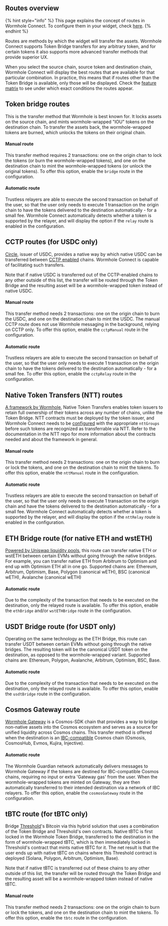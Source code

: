## Routes overview

{% hint style="info" %}
This page explains the concept of routes in Wormhole Connect. To configure them in your widget, check [here](../connect/configuration.md).
{% endhint %}

Routes are methods by which the widget will transfer the assets. Wormhole Connect supports Token Bridge transfers for any arbitrary token, and for certain tokens it also supports more advanced transfer methods that provide superior UX.

When you select the source chain, source token and destination chain, Wormhole Connect will display the best routes that are available for that particular combination. In practice, this means that if routes other than the Token Bridge is available, only those will be displayed. Check the [feature matrix](./features.md) to see under which exact conditions the routes appear.

## Token bridge routes

This is the transfer method that Wormhole is best known for. It locks assets on the source chain, and mints wormhole-wrapped "IOU" tokens on the destination chain. To transfer the assets back, the wormhole-wrapped tokens are burned, which unlocks the tokens on their original chain.

#### Manual route
This transfer method requires 2 transactions: one on the origin chan to lock the tokens (or burn the wormhole-wrapped tokens), and one on the destination chain to mint the wormhole-wrapped tokens (or unlock the original tokens). To offer this option, enable the `bridge` route in the configuration.

#### Automatic route
Trustless relayers are able to execute the second transaction on behalf of the user, so that the user only needs to execute 1 transaction on the origin chain to have the tokens delivered to the destination automatically - for a small fee. Wormhole Connect automatically detects whether a token is supported by the relayer, and will display the option if the `relay` route is enabled in the configuration.

## CCTP routes (for USDC only)
 
[Circle](https://www.circle.com/en/), issuer of USDC, provides a native way by which native USDC can be transferred between [CCTP enabled](https://www.circle.com/en/cross-chain-transfer-protocol) chains. Wormhole Connect is capable of facilitating such transfers.

Note that if native USDC is transferred out of the CCTP-enabled chains to any other outside of this list, the transfer will be routed through the Token Bridge and the resulting asset will be a wormhole-wrapped token instead of native USDC.

#### Manual route
This transfer method needs 2 transactions: one on the origin chain to burn the USDC, and one on the destination chain to mint the USDC. The manual CCTP route does not use Wormhole messaging in the background, relying on CCTP only. To offer this option, enable the `cctpManual` route in the configuration.

#### Automatic route
Trustless relayers are able to execute the second transaction on behalf of the user, so that the user only needs to execute 1 transaction on the origin chain to have the tokens delivered to the destination automatically - for a small fee. To offer this option, enable the `cctpRelay` route in the configuration.

## Native Token Transfers (NTT) routes

[A framework by Wormhole](https://github.com/wormhole-foundation/example-native-token-transfers), Native Token Transfers enables token issuers to retain full ownership of their tokens across any number of chains, unlike the Token Bridge. NTT contracts must be deployed by the token issuer, and Wormhole Connect needs to be [configured](./configuration.md) with the appropriate `nttGroups` before such tokens are recognized as transferrable via NTT. Refer to the documentation in the NTT repo for more information about the contracts needed and about the framework in general.

#### Manual route
This transfer method needs 2 transactions: one on the origin chain to burn or lock the tokens, and one on the destination chain to mint the tokens. To offer this option, enable the `nttManual` route in the configuration.

#### Automatic route
Trustless relayers are able to execute the second transaction on behalf of the user, so that the user only needs to execute 1 transaction on the origin chain and have the tokens delivered to the destination automatically - for a small fee. Wormhole Connect automatically detects whether a token is supported by the relayer, and will display the option if the `nttRelay` route is enabled in the configuration.

## ETH Bridge route (for native ETH and wstETH)

[Powered by Uniswap liquidity pools](https://github.com/wormhole-foundation/example-uniswap-liquidity-layer), this route can transfer native ETH or wstETH between certain EVMs without going through the native bridges. For example, you can transfer native ETH from Arbitrum to Optimism and end up with Optimism ETH all in one go. Supported chains are: Ethereum, Arbitrum, Optimism, Base, Polygon (canonical wETH), BSC (canonical wETH), Avalanche (canonical wETH)

#### Automatic route
Due to the complexity of the transaction that needs to be executed on the destination, only the relayed route is available. To offer this option, enable the `ethBridge` and/or `wstETHBridge` route in the configuration.

## USDT Bridge route (for USDT only)

Operating on the same technology as the ETH Bridge, this route can transfer USDT between certain EVMs without going through the native bridges. The resulting token will be the canonical USDT token on the destination, as opposed to the wormhole-wrapped variant. Supported chains are: Ethereum, Polygon, Avalanche, Arbitrum, Optimism, BSC, Base.

#### Automatic route
Due to the complexity of the transaction that needs to be executed on the destination, only the relayed route is available. To offer this option, enable the `usdtBridge` route in the configuration.

## Cosmos Gateway route

[Wormhole Gateway](https://docs.wormhole.com/wormhole/explore-wormhole/gateway) is a Cosmos-SDK chain that provides a way to bridge non-native assets into the Cosmos ecosystem and serves as a source for unified liquidity across Cosmos chains. This transfer method is offered when the destination is an [IBC-compatible](https://cosmos.network/ibc/) Cosmos chain (Osmosis, CosmosHub, Evmos, Kujira, Injective).

#### Automatic route
The Wormhole Guardian network automatically delivers messages to Wormhole Gateway if the tokens are destined for IBC-compatible Cosmos chains, requiring no input or extra 'Gateway gas' from the user. When the wormhole-wrapped tokens are minted on Gateway, they are then automatically transferred to their intended destination via a network of IBC relayers. To offer this option, enable the `cosmosGateway` route in the configuration.

## tBTC route (for tBTC only)

Bridge [Threshold](https://threshold.network/)'s Bitcoin via this hybrid solution that uses a combination of the Token Bridge and Threshold's own contracts. Native tBTC is first locked in the Wormhole Token Bridge, transferred to the destination in the form of wormhole-wrapped tBTC, which is then immediately locked in Threshold's contract that mints native tBTC for it. The net result is that the user ends up with native tBTC on chains where this Threshold contract is deployed (Solana, Polygon, Arbitrum, Optimism, Base).

Note that if native tBTC is transferred out of these chains to any other outside of this list, the transfer will be routed through the Token Bridge and the resulting asset will be a wormhole-wrapped token instead of native tBTC.

#### Manual route
This transfer method needs 2 transactions: one on the origin chain to burn or lock the tokens, and one on the destination chain to mint the tokens. To offer this option, enable the `tbtc` route in the configuration.